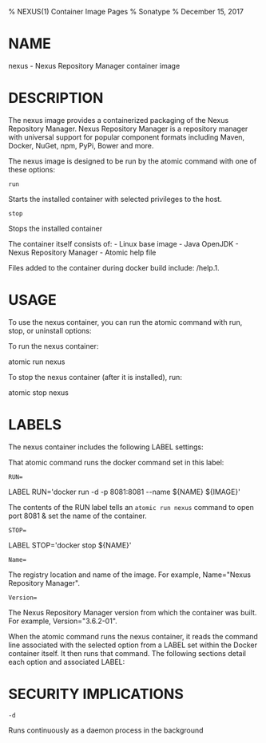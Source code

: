 <!--

    Copyright (c) 2016-present Sonatype, Inc. All rights reserved.
    Includes the third-party code listed at http://links.sonatype.com/products/nxrm/attributions.
    "Sonatype" is a trademark of Sonatype, Inc.

-->
% NEXUS(1) Container Image Pages
% Sonatype
% December 15, 2017

# NAME
nexus \- Nexus Repository Manager container image

# DESCRIPTION
The nexus image provides a containerized packaging of the Nexus Repository Manager.
Nexus Repository Manager is a repository manager with universal support for popular component formats including Maven, Docker, NuGet, npm, PyPi, Bower and more.

The nexus image is designed to be run by the atomic command with one of these options:

`run`

Starts the installed container with selected privileges to the host.

`stop`

Stops the installed container

The container itself consists of:
    - Linux base image
    - Java OpenJDK
    - Nexus Repository Manager
    - Atomic help file

Files added to the container during docker build include: /help.1.

# USAGE
To use the nexus container, you can run the atomic command with run, stop, or uninstall options:

To run the nexus container:

  atomic run nexus

To stop the nexus container (after it is installed), run:

  atomic stop nexus

# LABELS
The nexus container includes the following LABEL settings:

That atomic command runs the docker command set in this label:

`RUN=`

  LABEL RUN='docker run -d -p 8081:8081 --name ${NAME} ${IMAGE}'

  The contents of the RUN label tells an `atomic run nexus` command to open port 8081 & set the name of the container.

`STOP=`

  LABEL STOP='docker stop ${NAME}'

`Name=`

The registry location and name of the image. For example, Name="Nexus Repository Manager".

`Version=`

The Nexus Repository Manager version from which the container was built. For example, Version="3.6.2-01".

When the atomic command runs the nexus container, it reads the command line associated with the selected option
from a LABEL set within the Docker container itself. It then runs that command. The following sections detail
each option and associated LABEL:

# SECURITY IMPLICATIONS

`-d`

Runs continuously as a daemon process in the background
